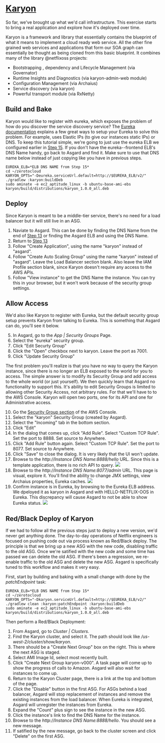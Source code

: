 # [Karyon](https://github.com/Netflix/Karyon)

So far, we've brought up what we'd call infrastructure. This exercise starts to bring a real application and explore how it's deployed over time.

Karyon is a framework and library that essentially contains the blueprint of what it means to implement a cloud ready web service. 
All the other fine grained web services and applications that form our SOA graph can essentially be thought as being cloned from this basic blueprint.
It combines many of the library @netflixoss projects:

* Bootstrapping , dependency and Lifecycle Management (via Governator)
* Runtime Insights and Diagnostics (via karyon-admin-web module)
* Configuration Management (via Archaius)
* Service discovery (via karyon)
* Powerful transport module (via RxNetty)

## Build and Bake

Karyon would like to register with eureka, which exposes the problem of how do you discover the service discovery service? 
The <a href="https://github.com/Netflix/eureka/wiki/Configuring-Eureka-in-AWS-Cloud" target="_build">Eureka documentation</a> explains a few great ways to setup your Eureka to solve this problem.
For example, uses Elastic IPs (to give our instances static IPs) or DNS.
To keep this tutorial simple, we're going to just use the eureka ELB we configured earlier in [Step 15](tutorial/Eureka.md).
If you don't have the eureka--frontend ELB's DNS Name handy, go back to Asgard and find it.
Make sure to use that DNS name below instead of just copying like you have in previous steps.

    EUREKA_ELB=*ELB DNS NAME from Step 15*
    cd ~/zerotocloud
    KARYON_OPTS="-Deureka.serviceUrl.default=http://$EUREKA_ELB/v2/" ./gradlew :karyon:buildDeb
    sudo aminate -e ec2_aptitude_linux -b ubuntu-base-ami-ebs karyon/build/distributions/karyon_1.0.0_all.deb

## Deploy

Since Karyon is meant to be a middle-tier service, there's no need for a load balancer but it will still live in an ASG.

1. Naviate to Asgard. This can be done by finding the DNS Name from the end of [Step 13](AsgardStandalone.md) or finding the Asgard ELB and using the DNS Name.
2. Return to [Step 13](AsgardStandalone.md)
2. Follow "Create Application", using the name "karyon" instead of "asgard".
4. Follow "Create Auto Scaling Group" using the name "karyon" instead of "asgard". Leave the Load Balancer section blank. Also leave the IAM Profile section blank, since Karyon doesn't require any access to the AWS APIs.
5. Follow "View instance" to get the DNS Name the instance. You can try this in your browser, but it won't work because of the security group settings.

## Allow Access

We'd also like Karyon to register with Eureka, but the default security group setup prevents Karyon from talking to Eureka. This is something that Asgard can do, you'll see it below.

5. In Asgard, go to the _App | Security Groups_ Page.
6. Select the "eureka" security group. 
7. Click "Edit Securty Group"
8. Click the "Open" checkbox next to karyon. Leave the port as 7001.
9. Click "Update Security Group"
 
The first problem you'll realize is that you have no way to query the Karyon instance, since there is no longer an ELB exposed to the world for you to access.
The simple answer is to modify its Security Group and add access to the whole world (or just yourself). 
We then quickly learn that Asgard no functionality to support this. 
It's ability to edit Security Groups is limited to allowing other Security Access, not arbitrary rules.
For that we'll have to to the AWS Console. Karyon will open two ports, one for its API and one for Administrative access.

10. Go the <a href="https://console.aws.amazon.com/ec2/v2/home?region=us-west-2#SecurityGroups:" target="_blank">Security Group section</a> of the AWS Console.
11. Select the "karyon" Security Group (created by Asgard).
12. Select the "Incoming" tab in the bottom section.
13. Click "Edit"
14. In the dialog that comes up, click "Add Rule". Select "Custom TCP Rule". Set the port to 8888. Set source to Anywhere.
15. Click "Add Rule" button again. Select "Custom TCP Rule". Set the port to 8077. Set source to Anywhere.
16. Click "Save" to close the dialog. It is very likely that the UI won't update.
17. Browse to the _http://*Instance DNS Name*:8888/hello_ URL. Since this is a template application, there is no rich API to query. ![](images/KaryonREST.png)
18. Browse to the _http://*Instance DNS Name*:8077/admin_ URL. This page is visual, explore it. You'll find the ability to change JMX settings, view Archaius properties, Eureka caches. ![](images/AdminUI.png)
19. Confirm instance is in Eureka, by browsing to the Eureka ELB address. We dpeloyed it as karyon in Asgard and with HELLO-NETFLIX-OOS in Eureka. This discrepancy will cause Asgard to not be able to show Eureka status. ![](images/Eureka-WithKaryon.png)

## Red/Black Deploy of Karyon

If we had to follow all the previous steps just to deploy a new version, we'd never get anything done. 
The day-to-day operations of Netflix engineers is focused on pushing code out via process known as Red/Black deploy.
The principle is that we bring up a new ASG with the new code, disabling traffic to the old ASG.
Once we're satified with the new code and some time has passed we can delete the old ASG.
If there's been a regression, we re-enable traffic to the old ASG and delete the new ASG.
Asgard is specifically tuned to this workflow and makes it very easy.

First, start by building and baking with a small change with done by the _patchEndpoint_ task:

    EUREKA_ELB=*ELB DNS NAME from Step 15*
    cd ~/zerotocloud
    KARYON_OPTS="-Dkaryon.serviceUrl.default=http://$EUREKA_ELB/v2/" ./gradlew clean :karyon:patchEndpoint :karyon:buildDeb
    sudo aminate -e ec2_aptitude_linux -b ubuntu-base-ami-ebs karyon/build/distributions/karyon_1.0.0_all.deb

Then perform a Red/Black Deployment:

1. From Asgard, go to _Cluster | Clusters_.
2. Find the Karyon cluster, and select it. The path should look like _/us-west-2/cluster/show/karyon_.
3. There should be a "Create Next Group" box on the right. This is where the next ASG is staged.
3. Select AMI Image Id, select most recently built.
4. Click "Create Next Group karyon-v000". A task page will come up to show the progress of calls to Amazon. Asgard will also wait for instances to come up.
5. Return to the Karyon Cluster page, there is a link at the top and bottom of the page.
6. Click the "Disable" button in the first ASG. For ASGs behind a load balancer, Asgard will stop replacement of instances and remove the existing instances from the load balancer. When Eureka is integrated, Asgard will unregister the instances from Eureka.
7. Expand the "Count" plus sign to see the instance in the new ASG.
8. Click the instance's link to find the DNS Name for the instance.
9. Browse to the _http://*Instance DNS Name*:8888/hello_. You should see a new message.
10. If satified by the new message, go back to the cluster screen and click "Delete" on the first ASG.
